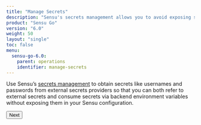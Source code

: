 ```yaml
---
title: "Manage Secrets"
description: "Sensu's secrets management allows you to avoid exposing secrets like usernames and passwords in your Sensu configuration."
product: "Sensu Go"
version: "6.0"
weight: 50
layout: "single"
toc: false
menu:
  sensu-go-6.0:
    parent: operations
    identifier: manage-secrets
---
```


Use Sensu’s [secrets management][1] to obtain secrets like usernames and passwords from external secrets providers so that you can both refer to external secrets and consume secrets via backend environment variables without exposing them in your Sensu configuration.

**<button onclick="window.location.href='secrets-management';">Next</button>**


[1]: secrets-management/
